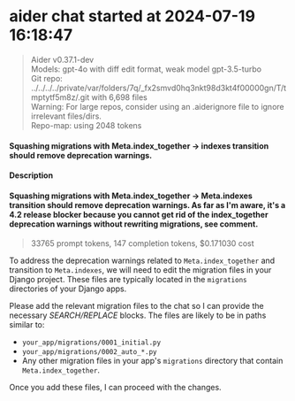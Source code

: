 
# aider chat started at 2024-07-19 16:18:47

> Aider v0.37.1-dev  
> Models: gpt-4o with diff edit format, weak model gpt-3.5-turbo  
> Git repo: ../../../../private/var/folders/7q/_fx2smvd0hq3nkt98d3kt4f00000gn/T/tmptytf5m8z/.git with 6,698 files  
> Warning: For large repos, consider using an .aiderignore file to ignore irrelevant files/dirs.  
> Repo-map: using 2048 tokens  

#### Squashing migrations with Meta.index_together -> indexes transition should remove deprecation warnings.  
#### Description  
#### 	  
#### Squashing migrations with Meta.index_together -> Meta.indexes transition should remove deprecation warnings. As far as I'm aware, it's a 4.2 release blocker because you cannot get rid of the index_together deprecation warnings without rewriting migrations, see comment.  
> 33765 prompt tokens, 147 completion tokens, $0.171030 cost  

To address the deprecation warnings related to `Meta.index_together` and transition to `Meta.indexes`, we will need to edit the migration files in your Django project. These files are typically located in the `migrations` directories of your Django apps.

Please add the relevant migration files to the chat so I can provide the necessary *SEARCH/REPLACE* blocks. The files are likely to be in paths similar to:

- `your_app/migrations/0001_initial.py`
- `your_app/migrations/0002_auto_*.py`
- Any other migration files in your app's `migrations` directory that contain `Meta.index_together`.

Once you add these files, I can proceed with the changes.

